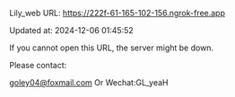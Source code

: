 Lily_web URL: https://222f-61-165-102-156.ngrok-free.app

Updated at: 2024-12-06 01:45:52

If you cannot open this URL, the server might be down.

Please contact: 

goley04@foxmail.com Or Wechat:GL_yeaH